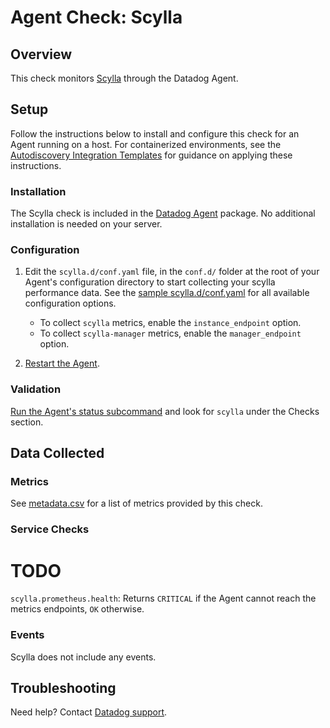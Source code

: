 # Agent Check: Scylla

## Overview

This check monitors [Scylla][1] through the Datadog Agent.

## Setup

Follow the instructions below to install and configure this check for an Agent running on a host. For containerized environments, see the [Autodiscovery Integration Templates][2] for guidance on applying these instructions.

### Installation

The Scylla check is included in the [Datadog Agent][2] package.
No additional installation is needed on your server.

### Configuration

1. Edit the `scylla.d/conf.yaml` file, in the `conf.d/` folder at the root of your Agent's configuration directory to start collecting your scylla performance data. See the [sample scylla.d/conf.yaml][3] for all available configuration options.
    * To collect `scylla` metrics, enable the `instance_endpoint` option.
    * To collect `scylla-manager` metrics, enable the `manager_endpoint` option.

2. [Restart the Agent][4].

### Validation

[Run the Agent's status subcommand][5] and look for `scylla` under the Checks section.

## Data Collected

### Metrics

See [metadata.csv][6] for a list of metrics provided by this check.

### Service Checks

# TODO
`scylla.prometheus.health`: Returns `CRITICAL` if the Agent cannot reach the metrics endpoints, `OK` otherwise.

### Events

Scylla does not include any events.

## Troubleshooting

Need help? Contact [Datadog support][7].

[1]: https://scylla.io
[2]: https://docs.datadoghq.com/agent/autodiscovery/integrations
[3]: https://github.com/DataDog/integrations-core/blob/master/scylla/datadog_checks/scylla/data/conf.yaml.example
[4]: https://docs.datadoghq.com/agent/guide/agent-commands/#start-stop-and-restart-the-agent
[5]: https://docs.datadoghq.com/agent/guide/agent-commands/#agent-status-and-information
[6]: https://github.com/DataDog/integrations-core/blob/master/scylla/metadata.csv
[7]: https://docs.datadoghq.com/help
